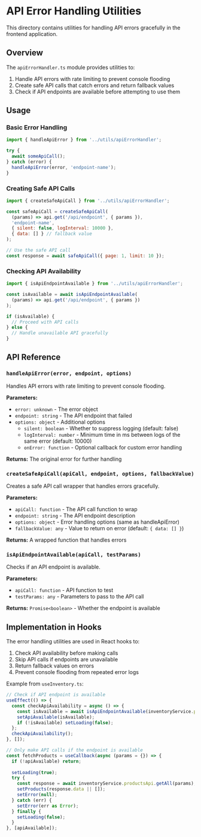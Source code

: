 # API Error Handling Utilities

This directory contains utilities for handling API errors gracefully in the frontend application.

## Overview

The `apiErrorHandler.ts` module provides utilities to:

1. Handle API errors with rate limiting to prevent console flooding
2. Create safe API calls that catch errors and return fallback values
3. Check if API endpoints are available before attempting to use them

## Usage

### Basic Error Handling

```javascript
import { handleApiError } from '../utils/apiErrorHandler';

try {
  await someApiCall();
} catch (error) {
  handleApiError(error, 'endpoint-name');
}
```

### Creating Safe API Calls

```javascript
import { createSafeApiCall } from '../utils/apiErrorHandler';

const safeApiCall = createSafeApiCall(
  (params) => api.get('/api/endpoint', { params }),
  'endpoint-name',
  { silent: false, logInterval: 10000 },
  { data: [] } // fallback value
);

// Use the safe API call
const response = await safeApiCall({ page: 1, limit: 10 });
```

### Checking API Availability

```javascript
import { isApiEndpointAvailable } from '../utils/apiErrorHandler';

const isAvailable = await isApiEndpointAvailable(
  (params) => api.get('/api/endpoint', { params })
);

if (isAvailable) {
  // Proceed with API calls
} else {
  // Handle unavailable API gracefully
}
```

## API Reference

### `handleApiError(error, endpoint, options)`

Handles API errors with rate limiting to prevent console flooding.

**Parameters:**
- `error: unknown` - The error object
- `endpoint: string` - The API endpoint that failed
- `options: object` - Additional options
  - `silent: boolean` - Whether to suppress logging (default: false)
  - `logInterval: number` - Minimum time in ms between logs of the same error (default: 10000)
  - `onError: function` - Optional callback for custom error handling

**Returns:** The original error for further handling

### `createSafeApiCall(apiCall, endpoint, options, fallbackValue)`

Creates a safe API call wrapper that handles errors gracefully.

**Parameters:**
- `apiCall: function` - The API call function to wrap
- `endpoint: string` - The API endpoint description
- `options: object` - Error handling options (same as handleApiError)
- `fallbackValue: any` - Value to return on error (default: `{ data: [] }`)

**Returns:** A wrapped function that handles errors

### `isApiEndpointAvailable(apiCall, testParams)`

Checks if an API endpoint is available.

**Parameters:**
- `apiCall: function` - API function to test
- `testParams: any` - Parameters to pass to the API call

**Returns:** `Promise<boolean>` - Whether the endpoint is available

## Implementation in Hooks

The error handling utilities are used in React hooks to:

1. Check API availability before making calls
2. Skip API calls if endpoints are unavailable
3. Return fallback values on errors
4. Prevent console flooding from repeated error logs

Example from `useInventory.ts`:

```javascript
// Check if API endpoint is available
useEffect(() => {
  const checkApiAvailability = async () => {
    const isAvailable = await isApiEndpointAvailable(inventoryService.productsApi.getAll);
    setApiAvailable(isAvailable);
    if (!isAvailable) setLoading(false);
  };
  checkApiAvailability();
}, []);

// Only make API calls if the endpoint is available
const fetchProducts = useCallback(async (params = {}) => {
  if (!apiAvailable) return;
  
  setLoading(true);
  try {
    const response = await inventoryService.productsApi.getAll(params);
    setProducts(response.data || []);
    setError(null);
  } catch (err) {
    setError(err as Error);
  } finally {
    setLoading(false);
  }
}, [apiAvailable]);
```
